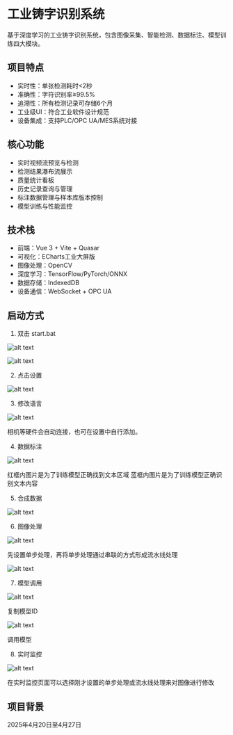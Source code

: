 # 工业铸字识别系统

基于深度学习的工业铸字识别系统，包含图像采集、智能检测、数据标注、模型训练四大模块。

## 项目特点

- 实时性：单张检测耗时<2秒
- 准确性：字符识别率≥99.5%
- 追溯性：所有检测记录可存储6个月
- 工业级UI：符合工业软件设计规范
- 设备集成：支持PLC/OPC UA/MES系统对接

## 核心功能

- 实时视频流预览与检测
- 检测结果瀑布流展示
- 质量统计看板
- 历史记录查询与管理
- 标注数据管理与样本库版本控制
- 模型训练与性能监控

## 技术栈

- 前端：Vue 3 + Vite + Quasar
- 可视化：ECharts工业大屏版
- 图像处理：OpenCV
- 深度学习：TensorFlow/PyTorch/ONNX
- 数据存储：IndexedDB
- 设备通信：WebSocket + OPC UA


## 启动方式

1. 双击 start.bat

![alt text](</README-PHOTOS/20250424051101.png>)

![alt text](</README-PHOTOS/20250424143027.png>)

2. 点击设置

![alt text](</README-PHOTOS/fc273eca3328921851e2d0ab130b5e4.png>)

3. 修改语言

![alt text](</README-PHOTOS/5d038ed7c1369f2d13502c354727de1.png>)

相机等硬件会自动连接，也可在设置中自行添加。

4. 数据标注

![alt text](</README-PHOTOS/b9014ec2a523cff7a627f09042641f4.png>)

红框内图片是为了训练模型正确找到文本区域
蓝框内图片是为了训练模型正确识别文本内容

5. 合成数据

![alt text](/README-PHOTOS/75c3321edb28ee14457d976652e6bc1.jpg)

6. 图像处理

![alt text](</README-PHOTOS/20250424143954.png>)

先设置单步处理，再将单步处理通过串联的方式形成流水线处理

![alt text](</README-PHOTOS/f193d218453a12e65a9970fa06f83dd.png>)

7. 模型调用

![alt text](</README-PHOTOS/1f45896e0e349076c2df3fa8cb65858.png>)

复制模型ID

![alt text](</README-PHOTOS/1745480781735.jpg>)

调用模型

8. 实时监控

![alt text](</README-PHOTOS/20250424144056.png>)

在实时监控页面可以选择刚才设置的单步处理或流水线处理来对图像进行修改


## 项目背景

2025年4月20日至4月27日

